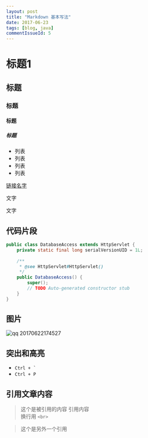 ```yaml
---
layout: post
title: "Markdown 基本写法"
date: 2017-06-23
tags: [blog, java]
commentIssueId: 5
---
```


# 标题1
## 标题
### 标题
#### 标题
##### 标题

* 列表
* 列表
* 列表
* 列表

[链接名字](https://baidu.com)

文字

文字

## 代码片段

```java
public class DatabaseAccess extends HttpServlet {
	private static final long serialVersionUID = 1L;
       
    /**
     * @see HttpServlet#HttpServlet()
     */
    public DatabaseAccess() {
        super();
        // TODO Auto-generated constructor stub
    }
}
```

## 图片
![qq 20170622174527](https://user-images.githubusercontent.com/20008525/27427755-b452b856-5772-11e7-9f42-1f10fe5057c8.png)


## 突出和高亮

* `` Ctrl + ` ``
* `Ctrl + P`

## 引用文章内容

> 这个是被引用的内容
引用内容<br>
换行用 `<br>` 

> 这个是另外一个引用
